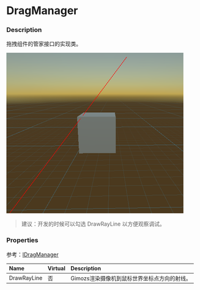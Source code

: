 # DragManager

### Description

拖拽组件的管家接口的实现类。

![](../../../.gitbook/assets/image%20%281%29.png)

> 建议：开发的时候可以勾选 DrawRayLine 以方便观察调试。

### Properties

参考：[IDragManager](../interface/idragmanager.md)

| Name | Virtual | Description |
| :--- | :--- | :--- |
| DrawRayLine | 否 | Gimozs渲染摄像机到鼠标世界坐标点方向的射线。 |

